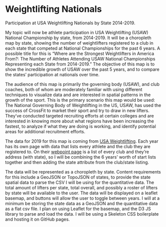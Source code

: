 # Weightlifting Nationals

Participation at USA Weightlifting Nationals by State 2014-2019.

My topic will now be athlete participation in USA Weightlifting (USAW) National Championship by state, from 2014-2019.  It will be a choropleth map by state, showing the number of weightlifters registered to a club in each state that competed at National Championships for the past 6 years.  A possible title for this is “Where are the Strongest Weightlifters in America From?: The Number of Athletes Attending USAW National Championships Representing each State from 2014-2019.”  The objective of this map is to show the incredible growth of USAW over the past 5 years, and to compare the states’ participation at nationals over time. 

The audience of this map is primarily the governing body (USAW), and club coaches, both of whom are moderately familiar with using different techniques to visualize data and are interested in spatial patterns in the growth of the sport.  This is the primary scenario this map would be used: The National Governing Body of Weightlifting in the US, USAW, has used the success of CrossFit to market their sport and try to draw in new lifters.  They’ve conducted targeted recruiting efforts at certain colleges and are interested in knowing more about what regions have been increasing the fastest, to analyze if what they are doing is working, and identify potential areas for additional recruitment efforts. 

The data for 2019 for this map is coming from [USA Weightlifting](https://www.teamusa.org/USA-Weightlifting/Events/2019/May/09/National-Championships).  Each year has its own page with data that lists every athlete and the club they are registered to.  On their [webpoint page](https://webpoint.usaweightlifting.org/wp15/Companies/Clubs.wp) is a list of every club and they’re address (with state), so I will be combining the 6 years’ worth of start lists together and then adding the state attribute from the club/state listing.  

The data will be represented as a choropleth by state.  Content requirements for this include a GeoJSON or TopoJSON of states, to provide the state spatial data to parse the CSV I will be using for the quantitative data.   The total amount of lifters per state, total overall, and possibly a roster of lifters by state will be available to the user.  The data will be displayed on a leaflet basemap, and buttons will allow the user to toggle between years.  I will at a minimum be storing the state data as a GeoJSON and the quantitative data as a flat csv file.  I plan on using Leaflet for the basemap, and the D3 JS library to parse and load the data.  I will be using a Skeleton CSS boilerplate and hosting it on GitHub pages. 
